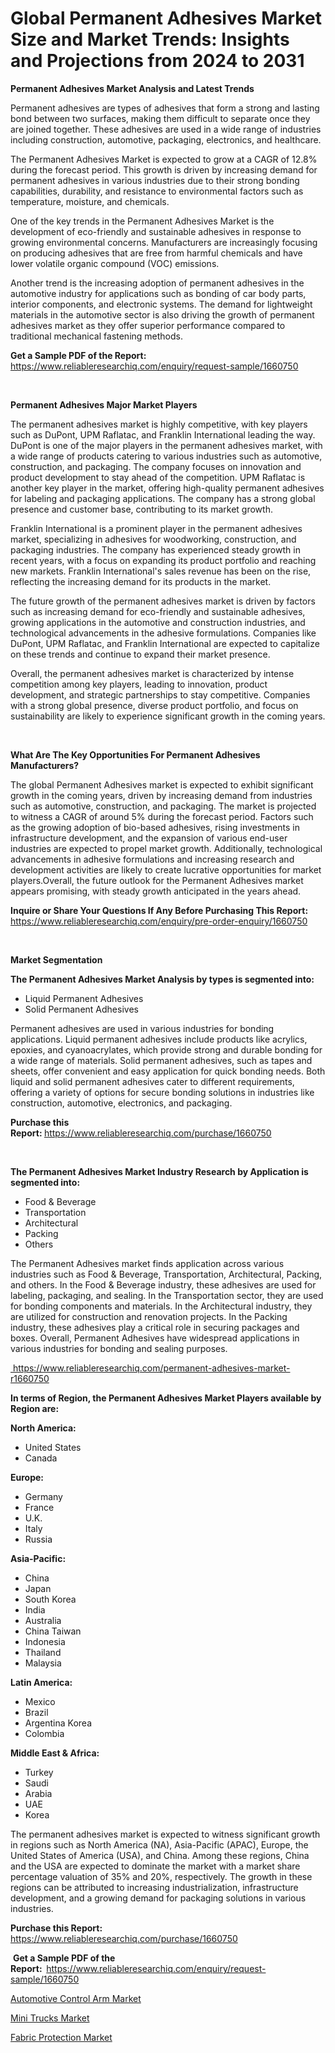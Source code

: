 <p><h1>Global Permanent Adhesives Market Size and Market Trends: Insights and Projections from 2024 to 2031</h1></p><p><strong>Permanent Adhesives Market Analysis and Latest Trends</strong></p>
<p><p>Permanent adhesives are types of adhesives that form a strong and lasting bond between two surfaces, making them difficult to separate once they are joined together. These adhesives are used in a wide range of industries including construction, automotive, packaging, electronics, and healthcare.</p><p>The Permanent Adhesives Market is expected to grow at a CAGR of 12.8% during the forecast period. This growth is driven by increasing demand for permanent adhesives in various industries due to their strong bonding capabilities, durability, and resistance to environmental factors such as temperature, moisture, and chemicals.</p><p>One of the key trends in the Permanent Adhesives Market is the development of eco-friendly and sustainable adhesives in response to growing environmental concerns. Manufacturers are increasingly focusing on producing adhesives that are free from harmful chemicals and have lower volatile organic compound (VOC) emissions.</p><p>Another trend is the increasing adoption of permanent adhesives in the automotive industry for applications such as bonding of car body parts, interior components, and electronic systems. The demand for lightweight materials in the automotive sector is also driving the growth of permanent adhesives market as they offer superior performance compared to traditional mechanical fastening methods.</p></p>
<p><strong>Get a Sample PDF of the Report:&nbsp;</strong> <a href="https://www.reliableresearchiq.com/enquiry/request-sample/1660750">https://www.reliableresearchiq.com/enquiry/request-sample/1660750</a></p>
<p>&nbsp;</p>
<p><strong>Permanent Adhesives Major Market Players</strong></p>
<p><p>The permanent adhesives market is highly competitive, with key players such as DuPont, UPM Raflatac, and Franklin International leading the way. DuPont is one of the major players in the permanent adhesives market, with a wide range of products catering to various industries such as automotive, construction, and packaging. The company focuses on innovation and product development to stay ahead of the competition. UPM Raflatac is another key player in the market, offering high-quality permanent adhesives for labeling and packaging applications. The company has a strong global presence and customer base, contributing to its market growth.</p><p>Franklin International is a prominent player in the permanent adhesives market, specializing in adhesives for woodworking, construction, and packaging industries. The company has experienced steady growth in recent years, with a focus on expanding its product portfolio and reaching new markets. Franklin International's sales revenue has been on the rise, reflecting the increasing demand for its products in the market.</p><p>The future growth of the permanent adhesives market is driven by factors such as increasing demand for eco-friendly and sustainable adhesives, growing applications in the automotive and construction industries, and technological advancements in the adhesive formulations. Companies like DuPont, UPM Raflatac, and Franklin International are expected to capitalize on these trends and continue to expand their market presence.</p><p>Overall, the permanent adhesives market is characterized by intense competition among key players, leading to innovation, product development, and strategic partnerships to stay competitive. Companies with a strong global presence, diverse product portfolio, and focus on sustainability are likely to experience significant growth in the coming years.</p></p>
<p>&nbsp;</p>
<p><strong>What Are The Key Opportunities For Permanent Adhesives Manufacturers?</strong></p>
<p><p>The global Permanent Adhesives market is expected to exhibit significant growth in the coming years, driven by increasing demand from industries such as automotive, construction, and packaging. The market is projected to witness a CAGR of around 5% during the forecast period. Factors such as the growing adoption of bio-based adhesives, rising investments in infrastructure development, and the expansion of various end-user industries are expected to propel market growth. Additionally, technological advancements in adhesive formulations and increasing research and development activities are likely to create lucrative opportunities for market players.Overall, the future outlook for the Permanent Adhesives market appears promising, with steady growth anticipated in the years ahead.</p></p>
<p><strong>Inquire or Share Your Questions If Any Before Purchasing This Report:</strong> <a href="https://www.reliableresearchiq.com/enquiry/pre-order-enquiry/1660750">https://www.reliableresearchiq.com/enquiry/pre-order-enquiry/1660750</a></p>
<p>&nbsp;</p>
<p><strong>Market Segmentation</strong></p>
<p><strong>The Permanent Adhesives Market Analysis by types is segmented into:</strong></p>
<p><ul><li>Liquid Permanent Adhesives</li><li>Solid Permanent Adhesives</li></ul></p>
<p><p>Permanent adhesives are used in various industries for bonding applications. Liquid permanent adhesives include products like acrylics, epoxies, and cyanoacrylates, which provide strong and durable bonding for a wide range of materials. Solid permanent adhesives, such as tapes and sheets, offer convenient and easy application for quick bonding needs. Both liquid and solid permanent adhesives cater to different requirements, offering a variety of options for secure bonding solutions in industries like construction, automotive, electronics, and packaging.</p></p>
<p><strong>Purchase this Report:&nbsp;</strong><a href="https://www.reliableresearchiq.com/purchase/1660750">https://www.reliableresearchiq.com/purchase/1660750</a></p>
<p>&nbsp;</p>
<p><strong>The Permanent Adhesives Market Industry Research by Application is segmented into:</strong></p>
<p><ul><li>Food & Beverage</li><li>Transportation</li><li>Architectural</li><li>Packing</li><li>Others</li></ul></p>
<p><p>The Permanent Adhesives market finds application across various industries such as Food & Beverage, Transportation, Architectural, Packing, and others. In the Food & Beverage industry, these adhesives are used for labeling, packaging, and sealing. In the Transportation sector, they are used for bonding components and materials. In the Architectural industry, they are utilized for construction and renovation projects. In the Packing industry, these adhesives play a critical role in securing packages and boxes. Overall, Permanent Adhesives have widespread applications in various industries for bonding and sealing purposes.</p></p>
<p><a href="https://www.reliableresearchiq.com/permanent-adhesives-market-r1660750">&nbsp;https://www.reliableresearchiq.com/permanent-adhesives-market-r1660750</a></p>
<p><strong>In terms of Region, the Permanent Adhesives Market Players available by Region are:</strong></p>
<p>
    <p> <strong> North America: </strong>
        <ul>
            <li>United States</li>
            <li>Canada</li>
        </ul>
        </p> 
    <p> <strong> Europe: </strong>
        <ul>
            <li>Germany</li>
            <li>France</li>
            <li>U.K.</li>
            <li>Italy</li>
            <li>Russia</li>
        </ul>
        </p> 
    <p> <strong> Asia-Pacific: </strong>
        <ul>
            <li>China</li>
            <li>Japan</li>
            <li>South Korea</li>
            <li>India</li>
            <li>Australia</li>
            <li>China Taiwan</li>
            <li>Indonesia</li>
            <li>Thailand</li>
            <li>Malaysia</li>
        </ul>
        </p> 
    <p> <strong> Latin America: </strong>
        <ul>
            <li>Mexico</li>
            <li>Brazil</li>
            <li>Argentina Korea</li>
            <li>Colombia</li>
        </ul>
        </p> 
    <p> <strong> Middle East & Africa: </strong>
        <ul>
            <li>Turkey</li>
            <li>Saudi</li>
            <li>Arabia</li>
            <li>UAE</li>
            <li>Korea</li>
        </ul>
    </p>
    </p>
<p><p>The permanent adhesives market is expected to witness significant growth in regions such as North America (NA), Asia-Pacific (APAC), Europe, the United States of America (USA), and China. Among these regions, China and the USA are expected to dominate the market with a market share percentage valuation of 35% and 20%, respectively. The growth in these regions can be attributed to increasing industrialization, infrastructure development, and a growing demand for packaging solutions in various industries.</p></p>
<p><strong>Purchase this Report: </strong><a href="https://www.reliableresearchiq.com/purchase/1660750">https://www.reliableresearchiq.com/purchase/1660750</a></p>
<p>&nbsp;<strong>Get a Sample PDF of the Report:&nbsp;&nbsp;</strong><a href="https://www.reliableresearchiq.com/enquiry/request-sample/1660750">https://www.reliableresearchiq.com/enquiry/request-sample/1660750</a></p>
<p><strong></strong></p>
<p><p><a href="https://medium.com/@cukilcantik89/insights-into-the-automotive-control-arm-industry-market-financial-status-market-size-and-a0e43056afb7">Automotive Control Arm Market</a></p><p><a href="https://medium.com/@fredyyunianto_89084/global-mini-trucks-market-status-2024-2031-and-forecast-by-region-product-end-use-2aba18e4a5e5">Mini Trucks Market</a></p><p><a href="https://view.publitas.com/reportprime-1/fabric-protection-market-size-is-growing-at-cagr-of-9-7-and-this-report-covers-analysis-by-type-application-growth-and-forecast-2024-2031/">Fabric Protection Market</a></p></p>